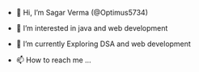 - 👋 Hi, I’m Sagar Verma (@Optimus5734)
- 👀 I’m interested in java and web development

- 🌱 I’m currently Exploring DSA and web development
<!--- 💞️ I’m looking to collaborate on ...-->
- 📫 How to reach me ...

<!---
Optimus5734/Optimus5734 is a ✨ special ✨ repository because its `README.md` (this file) appears on your GitHub profile.
You can click the Preview link to take a look at your changes.
--->
